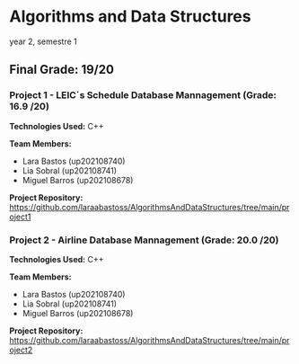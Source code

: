# Algorithms and Data Structures 

year 2, semestre 1

## Final Grade: 19/20


### Project 1 - LEIC´s Schedule Database Mannagement  (Grade: 16.9 /20) 

**Technologies Used:** C++

**Team Members:**
- Lara Bastos (up202108740)
- Lia Sobral (up202108741)
- Miguel Barros (up202108678)

**Project Repository:** https://github.com/laraabastoss/AlgorithmsAndDataStructures/tree/main/project1

### Project 2 - Airline Database Mannagement (Grade: 20.0 /20)

**Technologies Used:** C++

**Team Members:**
- Lara Bastos (up202108740)
- Lia Sobral (up202108741)
- Miguel Barros (up202108678)

**Project Repository:** https://github.com/laraabastoss/AlgorithmsAndDataStructures/tree/main/project2
